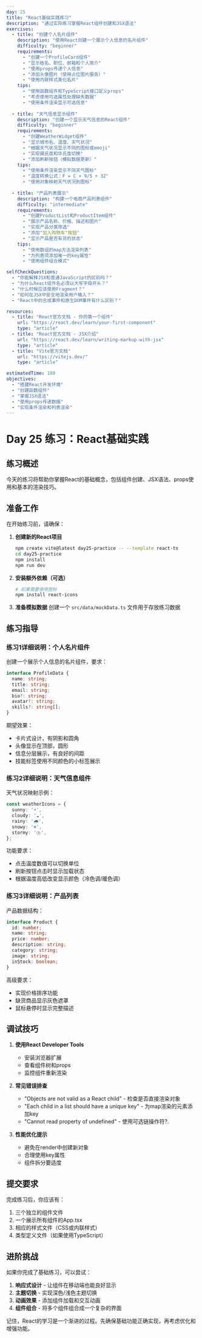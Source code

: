 ```yaml
---
day: 25
title: "React基础实践练习"
description: "通过实际练习掌握React组件创建和JSX语法"
exercises:
  - title: "创建个人名片组件"
    description: "使用React创建一个展示个人信息的名片组件"
    difficulty: "beginner"
    requirements:
      - "创建一个ProfileCard组件"
      - "显示姓名、职位、邮箱和个人简介"
      - "使用props传递个人信息"
      - "添加头像图片（使用占位图片服务）"
      - "使用内联样式美化名片"
    tips:
      - "使用函数组件和TypeScript接口定义props"
      - "考虑使用可选属性处理缺失数据"
      - "使用条件渲染显示可选信息"
    
  - title: "天气信息显示组件"
    description: "创建一个显示天气信息的React组件"
    difficulty: "beginner"
    requirements:
      - "创建WeatherWidget组件"
      - "显示城市名、温度、天气状况"
      - "根据天气状况显示不同的图标或emoji"
      - "实现摄氏度和华氏度切换"
      - "添加刷新按钮（模拟数据更新）"
    tips:
      - "使用条件渲染显示不同天气图标"
      - "温度转换公式：F = C × 9/5 + 32"
      - "使用对象映射天气状况到图标"
      
  - title: "产品列表展示"
    description: "构建一个电商产品列表组件"
    difficulty: "intermediate"
    requirements:
      - "创建ProductList和ProductItem组件"
      - "展示产品名称、价格、描述和图片"
      - "实现产品分类筛选"
      - "添加"加入购物车"按钮"
      - "显示产品是否有货的状态"
    tips:
      - "使用数组的map方法渲染列表"
      - "为列表项添加唯一的key属性"
      - "使用组件组合模式"

selfCheckQuestions:
  - "你能解释JSX和普通JavaScript的区别吗？"
  - "为什么React组件名必须以大写字母开头？"
  - "什么时候应该使用Fragment？"
  - "如何在JSX中安全地渲染用户输入？"
  - "React中的合成事件和原生DOM事件有什么区别？"

resources:
  - title: "React官方文档 - 你的第一个组件"
    url: "https://react.dev/learn/your-first-component"
    type: "article"
  - title: "React官方文档 - JSX介绍"
    url: "https://react.dev/learn/writing-markup-with-jsx"
    type: "article"
  - title: "Vite官方文档"
    url: "https://vitejs.dev/"
    type: "article"

estimatedTime: 180
objectives:
  - "搭建React开发环境"
  - "创建函数组件"
  - "掌握JSX语法"
  - "使用props传递数据"
  - "实现条件渲染和列表渲染"
---
```


# Day 25 练习：React基础实践

## 练习概述

今天的练习将帮助你掌握React的基础概念，包括组件创建、JSX语法、props使用和基本的渲染技巧。

## 准备工作

在开始练习前，请确保：

1. **创建新的React项目**
   ```bash
   npm create vite@latest day25-practice -- --template react-ts
   cd day25-practice
   npm install
   npm run dev
   ```

2. **安装额外依赖（可选）**
   ```bash
   # 如果需要使用图标
   npm install react-icons
   ```

3. **准备模拟数据**
   创建一个 `src/data/mockData.ts` 文件用于存放练习数据

## 练习指导

### 练习1详细说明：个人名片组件

创建一个展示个人信息的名片组件，要求：

```typescript
interface ProfileData {
  name: string;
  title: string;
  email: string;
  bio?: string;
  avatar?: string;
  skills?: string[];
}
```

期望效果：
- 卡片式设计，有阴影和圆角
- 头像显示在顶部，圆形
- 信息分层展示，有良好的间距
- 技能标签使用不同颜色的小标签展示

### 练习2详细说明：天气信息组件

天气状况映射示例：
```typescript
const weatherIcons = {
  sunny: '☀️',
  cloudy: '☁️',
  rainy: '🌧️',
  snowy: '❄️',
  stormy: '⛈️',
};
```

功能要求：
- 点击温度数值可以切换单位
- 刷新按钮点击时显示加载状态
- 根据温度高低改变显示颜色（冷色调/暖色调）

### 练习3详细说明：产品列表

产品数据结构：
```typescript
interface Product {
  id: number;
  name: string;
  price: number;
  description: string;
  category: string;
  image: string;
  inStock: boolean;
}
```

高级要求：
- 实现价格排序功能
- 缺货商品显示灰色遮罩
- 鼠标悬停时显示完整描述

## 调试技巧

1. **使用React Developer Tools**
   - 安装浏览器扩展
   - 查看组件树和props
   - 监控组件重新渲染

2. **常见错误排查**
   - "Objects are not valid as a React child" - 检查是否直接渲染对象
   - "Each child in a list should have a unique key" - 为map渲染的元素添加key
   - "Cannot read property of undefined" - 使用可选链操作符?.

3. **性能优化提示**
   - 避免在render中创建新对象
   - 合理使用key属性
   - 组件拆分要适度

## 提交要求

完成练习后，你应该有：

1. 三个独立的组件文件
2. 一个展示所有组件的App.tsx
3. 相应的样式文件（CSS或内联样式）
4. 类型定义文件（如果使用TypeScript）

## 进阶挑战

如果你完成了基础练习，可以尝试：

1. **响应式设计** - 让组件在移动端也能良好显示
2. **主题切换** - 实现深色/浅色主题切换
3. **动画效果** - 添加组件加载和交互动画
4. **组件组合** - 将多个组件组合成一个复杂的界面

记住，React的学习是一个渐进的过程。先确保基础功能正确实现，再考虑优化和增强功能。